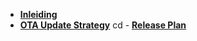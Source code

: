 - [**Inleiding**](inleiding.md)
- [**OTA Update Strategy**](OTAUpdateStrategy.md)
cd - [**Release Plan**](ReleasePlan.md)